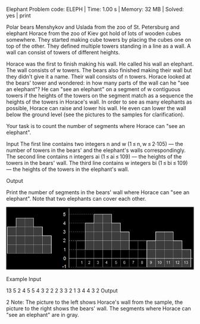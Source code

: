 Elephant
Problem code: ELEPH | Time: 1.00 s | Memory: 32 MB | Solved: yes | print

Polar bears Menshykov and Uslada from the zoo of St. Petersburg and elephant Horace from the zoo of Kiev got hold of lots of wooden cubes somewhere. They started making cube towers by placing the cubes one on top of the other. They defined multiple towers standing in a line as a wall. A wall can consist of towers of different heights.

Horace was the first to finish making his wall. He called his wall an elephant. The wall consists of w towers. The bears also finished making their wall but they didn't give it a name. Their wall consists of n towers. Horace looked at the bears' tower and wondered: in how many parts of the wall can he "see an elephant"? He can "see an elephant" on a segment of w contiguous towers if the heights of the towers on the segment match as a sequence the heights of the towers in Horace's wall. In order to see as many elephants as possible, Horace can raise and lower his wall. He even can lower the wall below the ground level (see the pictures to the samples for clarification).

Your task is to count the number of segments where Horace can "see an elephant".

Input
The first line contains two integers n and w (1 ≤ n, w ≤ 2·105) — the number of towers in the bears' and the elephant's walls correspondingly. The second line contains n integers ai (1 ≤ ai ≤ 109) — the heights of the towers in the bears' wall. The third line contains w integers bi (1 ≤ bi ≤ 109) — the heights of the towers in the elephant's wall.

Output

Print the number of segments in the bears' wall where Horace can "see an elephant". Note that two elephants can cover each other.

![image](ELEPH.png)

Example
Input

13 5
2 4 5 5 4 3 2 2 2 3 3 2 1
3 4 4 3 2
Output

2
Note: The picture to the left shows Horace's wall from the sample, the picture to the right shows the bears' wall. The segments where Horace can "see an elephant" are in gray.

